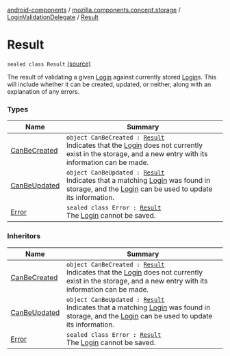[android-components](../../../index.md) / [mozilla.components.concept.storage](../../index.md) / [LoginValidationDelegate](../index.md) / [Result](./index.md)

# Result

`sealed class Result` [(source)](https://github.com/mozilla-mobile/android-components/blob/master/components/concept/storage/src/main/java/mozilla/components/concept/storage/LoginsStorage.kt#L56)

The result of validating a given [Login](../../-login/index.md) against currently stored [Login](../../-login/index.md)s.  This will
include whether it can be created, updated, or neither, along with an explanation of any errors.

### Types

| Name | Summary |
|---|---|
| [CanBeCreated](-can-be-created.md) | `object CanBeCreated : `[`Result`](./index.md)<br>Indicates that the [Login](../../-login/index.md) does not currently exist in the storage, and a new entry with its information can be made. |
| [CanBeUpdated](-can-be-updated.md) | `object CanBeUpdated : `[`Result`](./index.md)<br>Indicates that a matching [Login](../../-login/index.md) was found in storage, and the [Login](../../-login/index.md) can be used to update its information. |
| [Error](-error/index.md) | `sealed class Error : `[`Result`](./index.md)<br>The [Login](../../-login/index.md) cannot be saved. |

### Inheritors

| Name | Summary |
|---|---|
| [CanBeCreated](-can-be-created.md) | `object CanBeCreated : `[`Result`](./index.md)<br>Indicates that the [Login](../../-login/index.md) does not currently exist in the storage, and a new entry with its information can be made. |
| [CanBeUpdated](-can-be-updated.md) | `object CanBeUpdated : `[`Result`](./index.md)<br>Indicates that a matching [Login](../../-login/index.md) was found in storage, and the [Login](../../-login/index.md) can be used to update its information. |
| [Error](-error/index.md) | `sealed class Error : `[`Result`](./index.md)<br>The [Login](../../-login/index.md) cannot be saved. |
